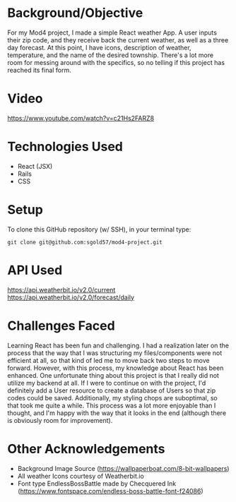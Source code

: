 # Background/Objective
For my Mod4 project, I made a simple React weather App. A user inputs their zip code, and they receive back the current weather, as well as a three day forecast. At this point, I have icons, description of weather, temperature, and the name of the desired township. There's a lot more room for messing around with the specifics, so no telling if this project has reached its final form.

# Video
https://www.youtube.com/watch?v=c21Hs2FARZ8

# Technologies Used
- React (JSX)
- Rails
- CSS

# Setup
To clone this GitHub repository (w/ SSH), in your terminal type:
```
git clone git@github.com:sgold57/mod4-project.git
```
# API Used
https://api.weatherbit.io/v2.0/current 
https://api.weatherbit.io/v2.0/forecast/daily 

# Challenges Faced
Learning React has been fun and challenging. I had a realization later on the process that the way that I was structuring my files/components were not efficient at all, so that kind of led me to move back two steps to move forward. However, with this process, my knowledge about React has been enhanced. One unfortunate thing about this project is that I really did not utilize my backend at all. If I were to continue on with the project, I'd definitely add a User resource to create a database of Users so that zip codes could be saved. Additionally, my styling chops are suboptimal, so that took me quite a while. This process was a lot more enjoyable than I thought, and I'm happy with the way that it looks in the end (although there is obviously room for improvement).

# Other Acknowledgements
- Background Image Source (https://wallpaperboat.com/8-bit-wallpapers)
- All weather Icons courtesy of Weatherbit.io
- Font type EndlessBossBattle made by Checquered Ink (https://www.fontspace.com/endless-boss-battle-font-f24086)
 


